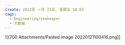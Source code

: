 ```yaml
---
Create: 2022年 一月 21日, 星期五 10:03
tags: 
  - Engineering/zookeeper
  - 大数据
---
```


![[700 Attachments/Pasted image 20220121100416.png]]



